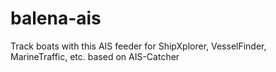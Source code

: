 # balena-ais
Track boats with this AIS feeder for ShipXplorer, VesselFinder, MarineTraffic, etc. based on AIS-Catcher
